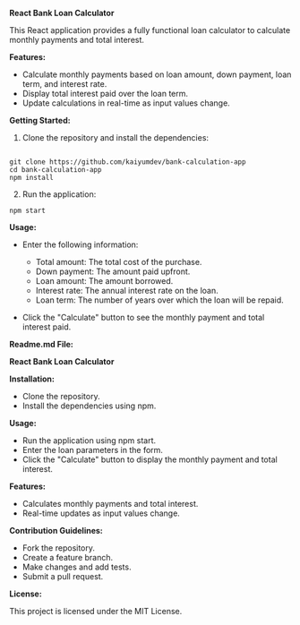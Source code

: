 **React Bank Loan Calculator**

This React application provides a fully functional loan calculator to calculate monthly payments and total interest.

**Features:**

- Calculate monthly payments based on loan amount, down payment, loan term, and interest rate.
- Display total interest paid over the loan term.
- Update calculations in real-time as input values change.

**Getting Started:**

1. Clone the repository and install the dependencies:

```

git clone https://github.com/kaiyumdev/bank-calculation-app
cd bank-calculation-app
npm install

```

2. Run the application:

```
npm start
```

**Usage:**

- Enter the following information:

  - Total amount: The total cost of the purchase.
  - Down payment: The amount paid upfront.
  - Loan amount: The amount borrowed.
  - Interest rate: The annual interest rate on the loan.
  - Loan term: The number of years over which the loan will be repaid.

- Click the "Calculate" button to see the monthly payment and total interest paid.

**Readme.md File:**

**React Bank Loan Calculator**

**Installation:**

- Clone the repository.
- Install the dependencies using npm.

**Usage:**

- Run the application using npm start.
- Enter the loan parameters in the form.
- Click the "Calculate" button to display the monthly payment and total interest.

**Features:**

- Calculates monthly payments and total interest.
- Real-time updates as input values change.

**Contribution Guidelines:**

- Fork the repository.
- Create a feature branch.
- Make changes and add tests.
- Submit a pull request.

**License:**

This project is licensed under the MIT License.
